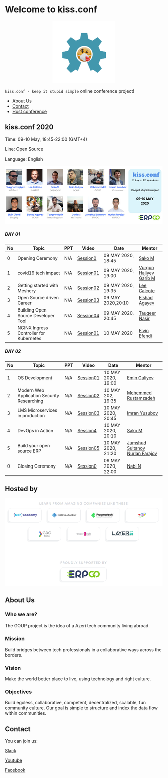 # Welcome to kiss.conf 
<p align="center">
  <img width="200" height="200" src="img/kiss_logo.png">
</p>

`kiss.conf - keep it stupid simple` online conference project!

- [About Us](#aboutus)
- [Contact](#contact)
- [Host conference](howto/hostconference.md)



## kiss.conf 2020

Time: 09-10 May, 18:45-22:00 (GMT+4)

Line: Open Source

Language: English

![alt text](img/logo.jpg)

##### DAY 01


|No| Topic | PPT| Video |Date|Mentor|
|------|----------------------|---------|---|-----|-----|
|0|Opening Ceremony|N/A|[Session0]()|09 MAY 2020, 18:45|[Sako M](https://www.linkedin.com/in/sakom/)|
|1|covid19 tech impact|N/A|[Session01]()|09 MAY 2020, 19:00|[Vurgun Hajiyev](https://www.linkedin.com/in/vurgun/)<br> [Garib M](https://www.linkedin.com/in/garibmehdiyev/)|
|2|Getting started with Meshery|N/A|[Session02]()|09 MAY 2020, 19:35|[Lee Calcote](https://www.linkedin.com/in/leecalcote/)|
|3|Open Source driven Career|N/A|[Session03]()|09 MAY 2020,20:10|[Elshad Agayev](https://www.linkedin.com/in/elshadaghazadeh/)|
|4|Building Open Source Developer Tool|N/A|[Session04]()|09 MAY 2020, 20:45|[Tauqeer Nasir](https://www.linkedin.com/in/tauqeer-nasir-767624111/)|
|5|NGINX Ingress Controller for Kubernetes|N/A|[Session01](https://www.youtube.com/watch?v=b9VmM1ADnGI)|10 MAY 2020|[Elvin Efendi](https://www.linkedin.com/in/elvinefendi/)|

##### DAY 02


|No| Topic | PPT| Video |Date|Mentor|
|------|----------------------|---------|---|-----|-----|
|1|OS Development|N/A|[Session01]()|10 MAY 2020, 19:00|[Emin Guliyev](https://www.linkedin.com/in/emin-ghuliev-461a22129/)|
|2|Modern Web Application Security Researching|N/A|[Session02]()|10 MAY 202, 19:35|[Mehemmed Rustamzadeh]()|
|3|LMS Microservices in production|N/A|[Session03]()|10 MAY 2020, 20:45|[Imran Yusubov](https://www.linkedin.com/in/imran-yusubov-9334744a/)|
|4|DevOps in Action|N/A|[Session4]()|10 MAY 2020, 20:10|[Sako M](https://www.linkedin.com/in/sakom/)|
|5|Build your open source ERP|N/A|[Session05]()|10 MAY 2020, 21:20|[Jumshud Sultanov](https://www.linkedin.com/in/jumshudsultan/)<br> [Nurlan Farajov](https://www.linkedin.com/in/nurlan-farajov/)|
|0|Closing Ceremony|N/A|[Session0]()|09 MAY 2020, 22:00|[Nabi N](https://www.linkedin.com/in/nabi-nabizade/)|



## Hosted by
![alt text](img/host.png)

## About Us

### Who we are?
The GOUP project is the idea of a Azeri tech community living abroad.

### Mission
Build bridges between tech professionals in a collaborative ways across the borders.

### Vision
Make the world better place to live, using technology and right culture.

### Objectives
Build egoless, collaborative, competent,  decentralized, scalable, fun community culture.
Our goal is simple to structure and index the data flow within communities. 

## Contact
You can join us:

[Slack](https://bit.ly/2wSJ5db)

[Youtube](https://www.youtube.com/goupaz)

[Facebook](https://www.facebook.com/goupaz)
